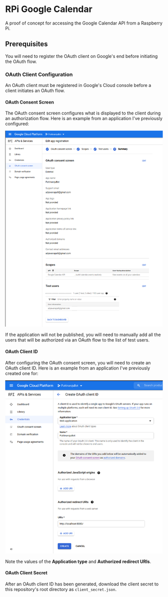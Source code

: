 # RPi Google Calendar

A proof of concept for accessing the Google Calendar API from a Raspberry Pi.

## Prerequisites

You will need to register the OAuth client on Google's end before initiating the
OAuth flow.

### OAuth Client Configuration

An OAuth client must be registered in Google's Cloud console before a client
initiates an OAuth flow.

#### OAuth Consent Screen

The OAuth consent screen configures what is displayed to the client during an
authorization flow. Here is an example from an application I've previously
configured:

![OAuth Consent Screen](docs/OAuth-Consent-Screen.png)

If the application will not be published, you will need to manually add all the
users that will be authorized via an OAuth flow to the list of test users.

#### OAuth Client ID

After configuring the OAuth consent screen, you will need to create an OAuth
client ID. Here is an example from an application I've previously created one
for:

![Create OAuth Client ID](docs/Create-OAuth-Client-ID.png)

Note the values of the **Application type** and **Authorized redirect URIs**.

#### OAuth Client Secret

After an OAuth client ID has been generated, download the client secret to this
repository's root directory as `client_secret.json`.
